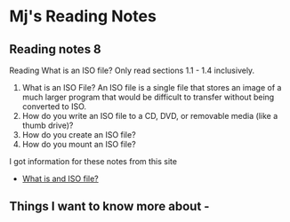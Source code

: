 # Mj's Reading Notes

## Reading notes 8


Reading
What is an ISO file? Only read sections 1.1 - 1.4 inclusively.

1. What is an ISO File? An ISO file is a single file that stores an image of a much larger program that would be difficult to transfer without being converted to ISO. 
2. How do you write an ISO file to a CD, DVD, or removable media (like a thumb drive)?
3. How do you create an ISO file?
4. How do you mount an ISO file?

I got information for these notes from this site
- [What is and ISO file?](https://www.lifewire.com/iso-file-2625923)


## Things I want to know more about - 
